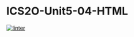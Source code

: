 # ICS2O-Unit5-04-HTML
 [![linter](https://github.com/Rodas-Nega/ICS2O-Unit5-04-HTML/workflows/linter/badge.svg)](https://github.com/marketplace/actions/super-linter)      
